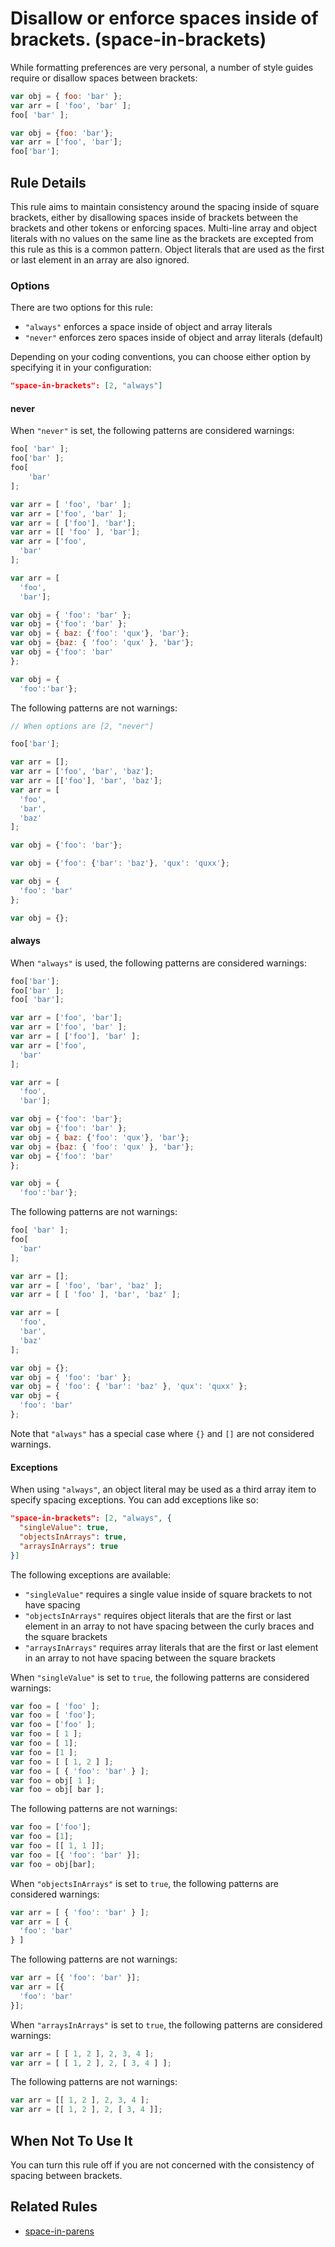 # Disallow or enforce spaces inside of brackets. (space-in-brackets)

While formatting preferences are very personal, a number of style guides require or disallow spaces between brackets:

```js
var obj = { foo: 'bar' };
var arr = [ 'foo', 'bar' ];
foo[ 'bar' ];

var obj = {foo: 'bar'};
var arr = ['foo', 'bar'];
foo['bar'];
```

## Rule Details

This rule aims to maintain consistency around the spacing inside of square brackets, either by disallowing spaces inside of brackets between the brackets and other tokens or enforcing spaces. Multi-line array and object literals with no values on the same line as the brackets are excepted from this rule as this is a common pattern.  Object literals that are used as the first or last element in an array are also ignored.

### Options

There are two options for this rule:

* `"always"` enforces a space inside of object and array literals
* `"never"` enforces zero spaces inside of object and array literals (default)

Depending on your coding conventions, you can choose either option by specifying it in your configuration:

```json
"space-in-brackets": [2, "always"]
```

#### never

When `"never"` is set, the following patterns are considered warnings:

```js
foo[ 'bar' ];
foo['bar' ];
foo[
    'bar'
];

var arr = [ 'foo', 'bar' ];
var arr = ['foo', 'bar' ];
var arr = [ ['foo'], 'bar'];
var arr = [[ 'foo' ], 'bar'];
var arr = ['foo',
  'bar'
];

var arr = [
  'foo',
  'bar'];

var obj = { 'foo': 'bar' };
var obj = {'foo': 'bar' };
var obj = { baz: {'foo': 'qux'}, 'bar'};
var obj = {baz: { 'foo': 'qux' }, 'bar'};
var obj = {'foo': 'bar'
};

var obj = {
  'foo':'bar'};
```

The following patterns are not warnings:

```js
// When options are [2, "never"]

foo['bar'];

var arr = [];
var arr = ['foo', 'bar', 'baz'];
var arr = [['foo'], 'bar', 'baz'];
var arr = [
  'foo',
  'bar',
  'baz'
];

var obj = {'foo': 'bar'};

var obj = {'foo': {'bar': 'baz'}, 'qux': 'quxx'};

var obj = {
  'foo': 'bar'
};

var obj = {};
```

#### always

When `"always"` is used, the following patterns are considered warnings:

```js
foo['bar'];
foo['bar' ];
foo[ 'bar'];

var arr = ['foo', 'bar'];
var arr = ['foo', 'bar' ];
var arr = [ ['foo'], 'bar' ];
var arr = ['foo',
  'bar'
];

var arr = [
  'foo',
  'bar'];

var obj = {'foo': 'bar'};
var obj = {'foo': 'bar' };
var obj = { baz: {'foo': 'qux'}, 'bar'};
var obj = {baz: { 'foo': 'qux' }, 'bar'};
var obj = {'foo': 'bar'
};

var obj = {
  'foo':'bar'};
```

The following patterns are not warnings:

```js
foo[ 'bar' ];
foo[
  'bar'
];

var arr = [];
var arr = [ 'foo', 'bar', 'baz' ];
var arr = [ [ 'foo' ], 'bar', 'baz' ];

var arr = [
  'foo',
  'bar',
  'baz'
];

var obj = {};
var obj = { 'foo': 'bar' };
var obj = { 'foo': { 'bar': 'baz' }, 'qux': 'quxx' };
var obj = {
  'foo': 'bar'
};
```

Note that `"always"` has a special case where `{}` and `[]` are not considered warnings.

#### Exceptions

When using `"always"`, an object literal may be used as a third array item to specify spacing exceptions.  You can add exceptions like so:

```json
"space-in-brackets": [2, "always", {
  "singleValue": true,
  "objectsInArrays": true,
  "arraysInArrays": true
}]
```

The following exceptions are available:

* `"singleValue"` requires a single value inside of square brackets to not have spacing
* `"objectsInArrays"` requires object literals that are the first or last element in an array to not have spacing between the curly braces and the square brackets
* `"arraysInArrays"` requires array literals that are the first or last element in an array to not have spacing between the square brackets

When `"singleValue"` is set to `true`, the following patterns are considered warnings:

```js
var foo = [ 'foo' ];
var foo = [ 'foo'];
var foo = ['foo' ];
var foo = [ 1 ];
var foo = [ 1];
var foo = [1 ];
var foo = [ [ 1, 2 ] ];
var foo = [ { 'foo': 'bar' } ];
var foo = obj[ 1 ];
var foo = obj[ bar ];
```

The following patterns are not warnings:

```js
var foo = ['foo'];
var foo = [1];
var foo = [[ 1, 1 ]];
var foo = [{ 'foo': 'bar' }];
var foo = obj[bar];
```

When `"objectsInArrays"` is set to `true`, the following patterns are considered warnings:

```js
var arr = [ { 'foo': 'bar' } ];
var arr = [ {
  'foo': 'bar'
} ]
```

The following patterns are not warnings:

```js
var arr = [{ 'foo': 'bar' }];
var arr = [{
  'foo': 'bar'
}];
```

When `"arraysInArrays"` is set to `true`, the following patterns are considered warnings:

```js
var arr = [ [ 1, 2 ], 2, 3, 4 ];
var arr = [ [ 1, 2 ], 2, [ 3, 4 ] ];
```

The following patterns are not warnings:

```js
var arr = [[ 1, 2 ], 2, 3, 4 ];
var arr = [[ 1, 2 ], 2, [ 3, 4 ]];
```

## When Not To Use It

You can turn this rule off if you are not concerned with the consistency of spacing between brackets.

## Related Rules

* [space-in-parens](space-in-parens.md)
